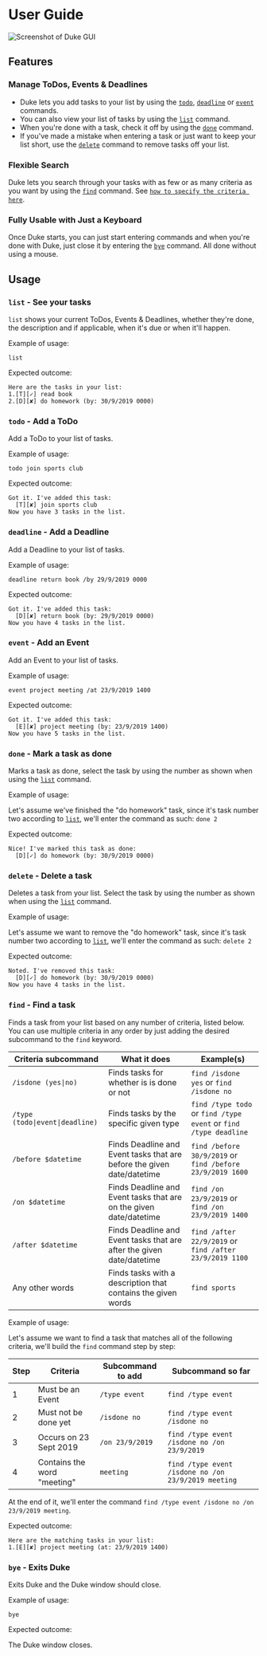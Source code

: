 # User Guide

![Screenshot of Duke GUI](Ui.png)

## Features 

### Manage ToDos, Events & Deadlines
- Duke lets you add tasks to your list by using the [`todo`](#todo---add-a-todo), [`deadline`](#deadline---add-a-deadline) or [`event`](#event---add-an-event) commands.
- You can also view your list of tasks by using the [`list`](#list---see-your-tasks) command.
- When you're done with a task, check it off by using the [`done`](#done---mark-a-task-as-done) command.
- If you've made a mistake when entering a task or just want to keep your list short, use the [`delete`](#delete---delete-a-task) command to remove tasks off your list.

### Flexible Search
Duke lets you search through your tasks with as few or as many criteria as you want by using the [`find`](#find---find-a-task) command. See [`how to specify the criteria here`](#find---find-a-task).

### Fully Usable with Just a Keyboard
Once Duke starts, you can just start entering commands and when you're done with Duke, just close it by entering the [`bye`](#bye---exits-duke) command. All done without using a mouse.

## Usage

### `list` - See your tasks

`list` shows your current ToDos, Events & Deadlines, whether they're done, the description and if applicable, when it's due or when it'll happen.

Example of usage: 

`list`

Expected outcome:

    Here are the tasks in your list:
    1.[T][✓] read book
    2.[D][✘] do homework (by: 30/9/2019 0000)

### `todo` - Add a ToDo

Add a ToDo to your list of tasks.

Example of usage: 

`todo join sports club`

Expected outcome:

    Got it. I've added this task: 
      [T][✘] join sports club
    Now you have 3 tasks in the list.

### `deadline` - Add a Deadline

Add a Deadline to your list of tasks.

Example of usage: 

`deadline return book /by 29/9/2019 0000`

Expected outcome:

    Got it. I've added this task: 
      [D][✘] return book (by: 29/9/2019 0000)
    Now you have 4 tasks in the list.

### `event` - Add an Event

Add an Event to your list of tasks.

Example of usage: 

`event project meeting /at 23/9/2019 1400`

Expected outcome:

    Got it. I've added this task: 
      [E][✘] project meeting (by: 23/9/2019 1400)
    Now you have 5 tasks in the list.

### `done` - Mark a task as done

Marks a task as done, select the task by using the number as shown when using the [`list`](#list---see-your-tasks) command.

Example of usage: 
   
   Let's assume we've finished the "do homework" task, since it's task number two according to [`list`](#list---see-your-tasks), we'll enter the command as such:
   `done 2`

Expected outcome:

    Nice! I've marked this task as done:
      [D][✓] do homework (by: 30/9/2019 0000)
    
### `delete` - Delete a task

Deletes a task from your list. Select the task by using the number as shown when using the [`list`](#list---see-your-tasks) command.

Example of usage: 
   
   Let's assume we want to remove the "do homework" task, since it's task number two according to [`list`](#list---see-your-tasks), we'll enter the command as such:
   `delete 2`

Expected outcome:

    Noted. I've removed this task:
      [D][✓] do homework (by: 30/9/2019 0000)
    Now you have 4 tasks in the list.

### `find` - Find a task

Finds a task from your list based on any number of criteria, listed below. You can use multiple criteria in any order by just adding the desired subcommand to the `find` keyword.

| Criteria subcommand                                 | What it does                                                           | Example(s)                                                       |
|-----------------------------------------------------|------------------------------------------------------------------------|------------------------------------------------------------------|
| <code>/isdone (yes&#124;no)</code>                  | Finds tasks for whether is is done or not                              | `find /isdone yes` or `find /isdone no`                          |
| <code>/type (todo&#124;event&#124;deadline)</code>  | Finds tasks by the specific given type                                 | `find /type todo` or `find /type event` or `find /type deadline` |
| `/before $datetime`                                 | Finds Deadline and Event tasks that are before the given date/datetime | `find /before 30/9/2019` or `find /before 23/9/2019 1600`        |
| `/on $datetime`                                     | Finds Deadline and Event tasks that are on the given date/datetime     | `find /on 23/9/2019` or `find /on 23/9/2019 1400`                |
| `/after $datetime`                                  | Finds Deadline and Event tasks that are after the given date/datetime  | `find /after 22/9/2019` or `find /after 23/9/2019 1100`          |
| Any other words                                     | Finds tasks with a description that contains the given words           | `find sports`                                                    |


Example of usage: 
   
   Let's assume we want to find a task that matches all of the following criteria, we'll build the `find` command step by step:

| Step | Criteria                    | Subcommand to add | Subcommand so far                                   |
|------|-----------------------------|-------------------|-----------------------------------------------------|
| 1    | Must be an Event            | `/type event`     | `find /type event`                                  |
| 2    | Must not be done yet        | `/isdone no`      | `find /type event /isdone no`                       |
| 3    | Occurs on 23 Sept 2019      | `/on 23/9/2019`   | `find /type event /isdone no /on 23/9/2019`         |
| 4    | Contains the word "meeting" | `meeting`         | `find /type event /isdone no /on 23/9/2019 meeting` |

At the end of it, we'll enter the command `find /type event /isdone no /on 23/9/2019 meeting`.

Expected outcome:

	Here are the matching tasks in your list:
	1.[E][✘] project meeting (at: 23/9/2019 1400)
    
### `bye` - Exits Duke

Exits Duke and the Duke window should close.

Example of usage: 

`bye`

Expected outcome:

The Duke window closes.
